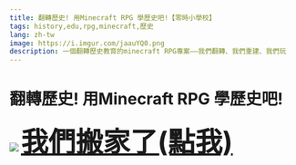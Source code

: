 ```yaml
---
title: 翻轉歷史! 用Minecraft RPG 學歷史吧!【零時小學校】 
tags: history,edu,rpg,minecraft,歷史
lang: zh-tw                  
image: https://i.imgur.com/jaauYQ0.png
description: 一個翻轉歷史教育的minecraft RPG專案——我們翻轉、我們重建、我們玩
---
```

# 翻轉歷史! 用Minecraft RPG 學歷史吧!
![](https://i.imgur.com/jaauYQ0.png)
<font size=10> [**我們搬家了(點我)**](https://hackmd.io/@MC-HistoryRPG/historyrpg)
</font>

